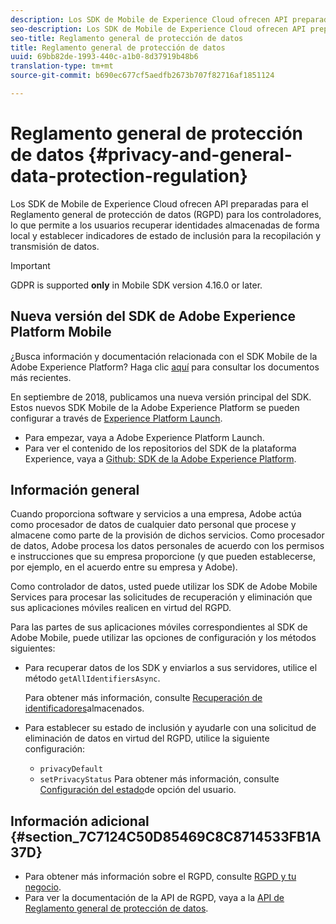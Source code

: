 ```yaml
---
description: Los SDK de Mobile de Experience Cloud ofrecen API preparadas para el Reglamento general de protección de datos (RGPD) para los controladores, lo que permite a los usuarios recuperar identidades almacenadas de forma local y establecer indicadores de estado de inclusión para la recopilación y transmisión de datos.
seo-description: Los SDK de Mobile de Experience Cloud ofrecen API preparadas para el Reglamento general de protección de datos (RGPD) para los controladores, lo que permite a los usuarios recuperar identidades almacenadas de forma local y establecer indicadores de estado de inclusión para la recopilación y transmisión de datos.
seo-title: Reglamento general de protección de datos
title: Reglamento general de protección de datos
uuid: 69bb82de-1993-440c-a1b0-8d37919b48b6
translation-type: tm+mt
source-git-commit: b690ec677cf5aedfb2673b707f82716af1851124

---
```



# Reglamento general de protección de datos {#privacy-and-general-data-protection-regulation}

Los SDK de Mobile de Experience Cloud ofrecen API preparadas para el Reglamento general de protección de datos (RGPD) para los controladores, lo que permite a los usuarios recuperar identidades almacenadas de forma local y establecer indicadores de estado de inclusión para la recopilación y transmisión de datos.

>[!IMPORTANT]
>
>GDPR is supported **only** in Mobile SDK version 4.16.0 or later.

## Nueva versión del SDK de Adobe Experience Platform Mobile

¿Busca información y documentación relacionada con el SDK Mobile de la Adobe Experience Platform? Haga clic [aquí](https://aep-sdks.gitbook.io/docs/) para consultar los documentos más recientes.

En septiembre de 2018, publicamos una nueva versión principal del SDK. Estos nuevos SDK Mobile de la Adobe Experience Platform se pueden configurar a través de [Experience Platform Launch](https://www.adobe.com/experience-platform/launch.html).

* Para empezar, vaya a Adobe Experience Platform Launch.
* Para ver el contenido de los repositorios del SDK de la plataforma Experience, vaya a [Github: SDK de la Adobe Experience Platform](https://github.com/Adobe-Marketing-Cloud/acp-sdks).

## Información general

Cuando proporciona software y servicios a una empresa, Adobe actúa como procesador de datos de cualquier dato personal que procese y almacene como parte de la provisión de dichos servicios. Como procesador de datos, Adobe procesa los datos personales de acuerdo con los permisos e instrucciones que su empresa proporcione (y que pueden establecerse, por ejemplo, en el acuerdo entre su empresa y Adobe).

Como controlador de datos, usted puede utilizar los SDK de Adobe Mobile Services para procesar las solicitudes de recuperación y eliminación que sus aplicaciones móviles realicen en virtud del RGPD.

Para las partes de sus aplicaciones móviles correspondientes al SDK de Adobe Mobile, puede utilizar las opciones de configuración y los métodos siguientes:

* Para recuperar datos de los SDK y enviarlos a sus servidores, utilice el método `getAllIdentifiersAsync`.

   Para obtener más información, consulte [Recuperación de identificadores](/help/ios/c-mob-privacy-gdpr-ios/c-mob-gdpr-ret-stored-ids-ios.md)almacenados.

* Para establecer su estado de inclusión y ayudarle con una solicitud de eliminación de datos en virtud del RGPD, utilice la siguiente configuración:

   * `privacyDefault`
   * `setPrivacyStatus`
   Para obtener más información, consulte [Configuración del estado](/help/ios/c-mob-privacy-gdpr-ios/privacy.md)de opción del usuario.

## Información adicional {#section_7C7124C50D85469C8C8714533FB1A37D}

* Para obtener más información sobre el RGPD, consulte [RGPD y tu negocio](https://www.adobe.com/privacy/general-data-protection-regulation.html).
* Para ver la documentación de la API de RGPD, vaya a la [API de Reglamento general de protección de datos](https://adobe.io/apis/cloudplatform/gdpr.html).

